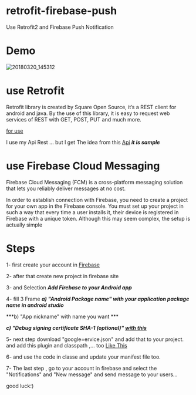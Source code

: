 # retrofit-firebase-push
Use Retrofit2 and Firebase Push Notification

# Demo

![20180320_145312](https://user-images.githubusercontent.com/26750131/37657701-1bdb279a-2c22-11e8-95ed-479f43936a41.gif)


# use Retrofit
Retrofit library is created by Square Open Source, it’s a REST client for android and java. By the use of this library, it is easy to request web services of REST with GET, POST, PUT and much more.

[for use](http://square.github.io/retrofit/)

I use my Api Rest ... but I get The idea from this [Api](https://simplifiedcoding.net/demos/marvel/) ***it is sample***

# use Firebase Cloud Messaging


Firebase Cloud Messaging (FCM) is a cross-platform messaging solution that lets you reliably deliver messages at no cost.

In order to establish connection with Firebase, you need to create a project for your own app in the Firebase console. You must set up your project in such a way that every time a user installs it, their device is registered in Firebase with a unique token. Although this may seem complex, the setup is actually simple


# Steps

1- first create your account in [Firebase](https://firebase.google.com/)

2- after that create new project in firebase site

3- and Selection ***Add Firebase to your Android app***

4- fill 3 Frame 
***a) "Android Package name" with your application package name in android studio***

***b) "App nickname" with name you want ***

***c) "Debug signing certificate SHA-1 (optional)" [with this](https://stackoverflow.com/questions/27609442/how-to-get-the-sha-1-fingerprint-certificate-in-android-studio-for-debug-mode)***

5- next step download "google=ervice.json" and add that to your project. and add this plugin and classpath ,... too [Like This](https://stackoverflow.com/questions/32072568/how-to-add-google-services-json-in-android)

6- and use the code in classe and update your manifest file too.

7- The last step , go to your account in firebase and select the "Notifications" and "New message" and send message to your users...

good luck؛)
